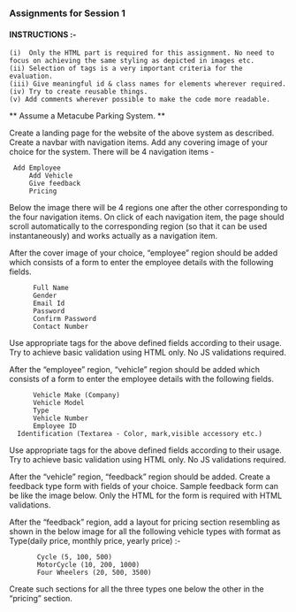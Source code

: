 
### Assignments for Session 1

#### INSTRUCTIONS :- 
	(i)  Only the HTML part is required for this assignment. No need to focus on achieving the same styling as depicted in images etc.
	(ii) Selection of tags is a very important criteria for the evaluation.
	(iii) Give meaningful id & class names for elements wherever required.
	(iv) Try to create reusable things.
	(v) Add comments wherever possible to make the code more readable.	


** Assume a Metacube Parking System. **

Create a landing page for the website of the above system as described. Create a navbar with navigation items. Add any covering image of your choice for the system. There will be 4 navigation items - 
	
	 Add Employee
         Add Vehicle
         Give feedback
         Pricing


Below the image there will be 4 regions one after the other corresponding to the four navigation items. On click of each navigation item, the page should scroll automatically to the corresponding region (so that it can be used instantaneously) and works actually as a navigation item.

After the cover image of your choice, “employee” region should be added which consists of a form to enter the employee details with the following fields.

          Full Name
          Gender
          Email Id
          Password
          Confirm Password
          Contact Number
Use appropriate tags for the above defined fields according to their usage. Try to achieve basic validation using HTML only. No JS validations required.

After the “employee” region, “vehicle” region should be added which consists of a form to enter the employee details with the following fields.

          Vehicle Make (Company)
          Vehicle Model
          Type
          Vehicle Number
          Employee ID
	  Identification (Textarea - Color, mark,visible accessory etc.)
Use appropriate tags for the above defined fields according to their usage. Try to achieve basic validation using HTML only. No JS validations required.

After the “vehicle” region, “feedback” region should be added. 
Create a feedback type form with fields of your choice. Sample feedback form can be like the image below. Only the HTML for the form is required with HTML validations.


After the “feedback” region, add a layout for pricing section resembling as shown in the below image for all the following vehicle types with format as Type(daily price, monthly price, yearly price) :- 

           Cycle (5, 100, 500)
           MotorCycle (10, 200, 1000)
           Four Wheelers (20, 500, 3500)

Create such sections for all the three types one below the other in the “pricing” section.

			

